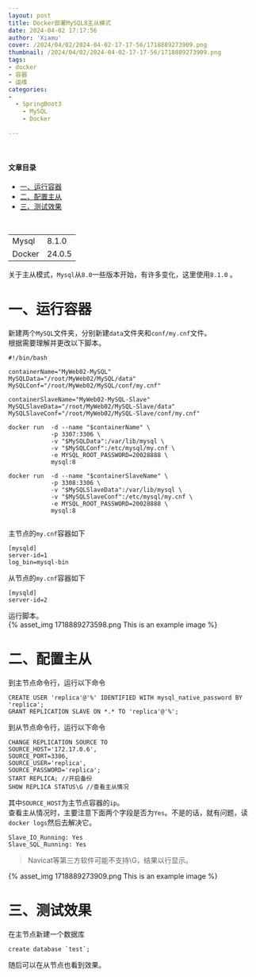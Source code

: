 ```yaml
---
layout: post
title: Docker部署MySQL8主从模式
date: 2024-04-02 17:17:56
author: 'Xiamu'
cover: /2024/04/02/2024-04-02-17-17-56/1718889273909.png
thumbnail: /2024/04/02/2024-04-02-17-17-56/1718889273909.png
tags:
- docker
- 容器
- 运维
categories:
-
  - SpringBoot3
    - MySQL
    - Docker

---
```

​  

#### 文章目录

- [一、运行容器](#一运行容器)
- [二、配置主从](#二配置主从)
- [三、测试效果](#三测试效果)

<br />

|        |        |
|--------|--------|
| Mysql  | 8.1.0  |
| Docker | 24.0.5 |

关于主从模式，`Mysql`从`8.0`一些版本开始，有许多变化，这里使用`8.1.0` 。

# 一、运行容器

新建两个`MySQL`文件夹，分别新建`data`文件夹和`conf/my.cnf`文件。  
根据需要理解并更改以下脚本。

```prism language-bash
#!/bin/bash

containerName="MyWeb02-MySQL"
MySQLData="/root/MyWeb02/MySQL/data"
MySQLConf="/root/MyWeb02/MySQL/conf/my.cnf"

containerSlaveName="MyWeb02-MySQL-Slave"
MySQLSlaveData="/root/MyWeb02/MySQL-Slave/data"
MySQLSlaveConf="/root/MyWeb02/MySQL-Slave/conf/my.cnf"

docker run  -d --name "$containerName" \
            -p 3307:3306 \
            -v "$MySQLData":/var/lib/mysql \
            -v "$MySQLConf":/etc/mysql/my.cnf \
            -e MYSQL_ROOT_PASSWORD=20028888 \
            mysql:8

docker run  -d --name "$containerSlaveName" \
            -p 3308:3306 \
            -v "$MySQLSlaveData":/var/lib/mysql \
            -v "$MySQLSlaveConf":/etc/mysql/my.cnf \
            -e MYSQL_ROOT_PASSWORD=20028888 \
            mysql:8
            
```

主节点的`my.cnf`容器如下

```prism language-bash
[mysqld]
server-id=1
log_bin=mysql-bin
```

从节点的`my.cnf`容器如下

```prism language-bash
[mysqld]
server-id=2
```

运行脚本。  
{% asset_img 1718889273598.png This is an example image %}

# 二、配置主从

到主节点命令行，运行以下命令

```prism language-sql
CREATE USER 'replica'@'%' IDENTIFIED WITH mysql_native_password BY 'replica';
GRANT REPLICATION SLAVE ON *.* TO 'replica'@'%';
```

到从节点命令行，运行以下命令

```prism language-sql
CHANGE REPLICATION SOURCE TO 
SOURCE_HOST='172.17.0.6',
SOURCE_PORT=3306,
SOURCE_USER='replica',
SOURCE_PASSWORD='replica';
START REPLICA; //开启备份
SHOW REPLICA STATUS\G //查看主从情况
```

其中`SOURCE_HOST`为主节点容器的`ip`。  
查看主从情况时，主要注意下面两个字段是否为`Yes`。不是的话，就有问题，读`docker logs`然后去解决它。

```prism language-bash
Slave_IO_Running: Yes
Slave_SQL_Running: Yes
```

> Navicat等第三方软件可能不支持\\G，结果以行显示。

{% asset_img 1718889273909.png This is an example image %}

# 三、测试效果

在主节点新建一个数据库

```prism language-bash
create database `test`;
```

随后可以在从节点也看到效果。
